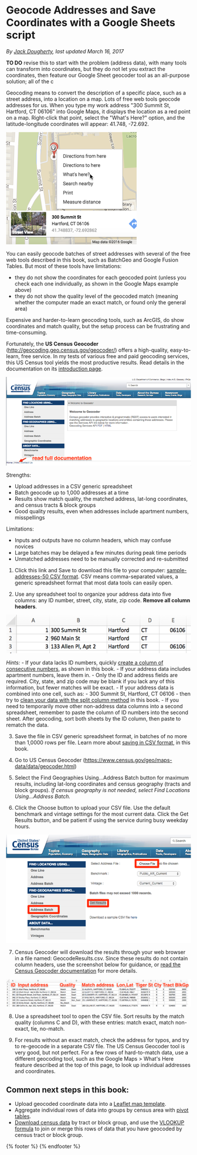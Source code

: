 # Geocode Addresses and Save Coordinates with a Google Sheets script

*By [Jack Dougherty](../../introduction/who.md), last updated March 16, 2017*

**TO DO** revise this to start with the problem (address data), with many tools can transform into coordinates, but they do not let you extract the coordinates, then feature our Google Sheet geocoder tool as an all-purpose solution; all of the c

Geocoding means to convert the description of a specific place, such as a street address, into a location on a map. Lots of free web tools geocode addresses for us. When you type my work address "300 Summit St, Hartford, CT 06106" into Google Maps, it displays the location as a red point on a map. Right-click that point, select the "What's Here?" option, and the latitude-longitude coordinates will appear: 41.748, -72.692.

![](google-maps-whats-here.png)

You can easily geocode batches of street addresses with several of the free web tools described in this book, such as BatchGeo and Google Fusion Tables. But most of these tools have limitations:
- they do not show the coordinates for each geocoded point (unless you check each one individually, as shown in the Google Maps example above)
- they do not show the quality level of the geocoded match (meaning whether the computer made an exact match, or found only the general area)

Expensive and harder-to-learn geocoding tools, such as ArcGIS, do show coordinates and match quality, but the setup process can be frustrating and time-consuming.

Fortunately, the **US Census Geocoder** (http://geocoding.geo.census.gov/geocoder/) offers a high-quality, easy-to-learn, free service. In my tests of various free and paid geocoding services, this US Census tool yields the most productive results. Read details in the documentation on its [introduction page](http://www.census.gov/geo/maps-data/data/geocoder.html).

![](census-geocoder-home.png)

Strengths:
- Upload addresses in a CSV generic spreadsheet
- Batch geocode up to 1,000 addresses at a time
- Results show match quality, the matched address, lat-long coordinates, and census tracts & block groups
- Good quality results, even when addresses include apartment numbers, misspellings

Limitations:
- Inputs and outputs have no column headers, which may confuse novices
- Large batches may be delayed a few minutes during peak time periods
- Unmatched addresses need to be manually corrected and re-submitted

1) Click this link and Save to download this file to your computer: [sample-addresses-50 CSV format](https://www.datavizforall.org/geocode/sample-addresses-50.csv). CSV means comma-separated values, a generic spreadsheet format that most data tools can easily open.

2) Use any spreadsheet tool to organize your address data into five columns: any ID number, street, city, state, zip code. **Remove all column headers**.

  ![](address-no-column-headers.png)

  *Hints:*
    - If your data lacks ID numbers, quickly [create a column of consecutive numbers](../../transform/calculate/index.html), as shown in this book.
    - If your address data includes apartment numbers, leave them in.
    - Only the ID and address fields are required. City, state, and zip code may be blank if you lack any of this information, but fewer matches will be exact.
    - If your address data is combined into one cell, such as:
      - 300 Summit St, Hartford, CT 06106
      - then try to [clean your data with the split column method](../../transform/clean/index.html) in this book.
    - If you need to temporarily move other non-address data columns into a second spreadsheet, remember to paste the column of ID numbers into the second sheet. After geocoding, sort both sheets by the ID column, then paste to rematch the data.

3) Save the file in CSV generic spreadsheet format, in batches of no more than 1,0000 rows per file. Learn more about [saving in CSV format](../../spreadsheet/csv), in this book.

4) Go to US Census Geocoder (https://www.census.gov/geo/maps-data/data/geocoder.html)

5) Select the Find Geographies Using...Address Batch button for maximum results, including lat-long coordinates and census geography (tracts and block groups). *If census geography is not needed, select Find Locations Using...Address Batch.*

6) Click the Choose button to upload your CSV file. Use the default benchmark and vintage settings for the most current data. Click the Get Results button, and be patient if using the service during busy weekday hours.

  ![](census-geocoder-batch.png)

7) Census Geocoder will download the results through your web browser in a file named: GeocodeResults.csv. Since these results do not contain column headers, use the screenshot below for guidance, or [read the Census Geocoder documentation](http://www.census.gov/geo/maps-data/data/geocoder.html) for more details.

  ![](geocode-results.png)

8) Use a spreadsheet tool to open the CSV file. Sort results by the match quality (columns C and D), with these entries: match exact, match non-exact, tie, no-match.

9) For results without an exact match, check the address for typos, and try to re-geocode in a separate CSV file. The US Census Geocoder tool is very good, but not perfect. For a few rows of hard-to-match data, use a different geocoding tool, such as the Google Maps > What's Here feature described at the top of this page, to look up individual addresses and coordinates.

## Common next steps in this book:
- Upload geocoded coordinate data into a [Leaflet map template](../../leaflet/index.html).
- Aggregate individual rows of data into groups by census area with [pivot tables](../../spreadsheet/pivot).
- [Download census data](../find) by tract or block group, and use the [VLOOKUP formula](../../spreadsheet/vlookup/) to join or merge this rows of data that you have geocoded by census tract or block group.

{% footer %}
{% endfooter %}
